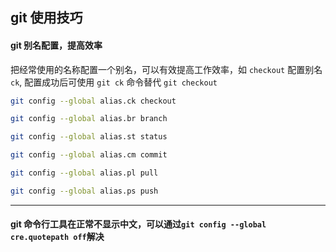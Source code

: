 ## git 使用技巧

#### git 别名配置，提高效率

把经常使用的名称配置一个别名，可以有效提高工作效率，如 `checkout` 配置别名 `ck`, 配置成功后可使用 `git ck` 命令替代 `git checkout`

```bash
git config --global alias.ck checkout

git config --global alias.br branch

git config --global alias.st status

git config --global alias.cm commit

git config --global alias.pl pull

git config --global alias.ps push
```

---

#### git 命令行工具在正常不显示中文，可以通过`git config --global cre.quotepath off`解决

